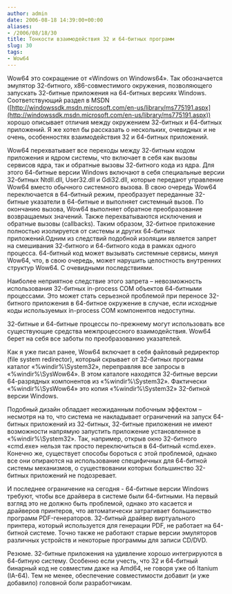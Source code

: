 ```yaml
---
author: admin
date: 2006-08-18 14:39:00+00:00
aliases:
- /2006/08/18/30
title: Тонкости взаимодействия 32 и 64-битных программ
slug: 30
tags:
- Wow64
---
```


Wow64 это сокращение от «Windows on Windows64». Так обозначается эмулятор 32-битного, x86-совместимого окружения, позволяющего запускать 32-битные приложения на 64-битных версиях Windows. Соответствующий раздел в MSDN ([http://windowssdk.msdn.microsoft.com/en-us/library/ms775191.aspx](http://windowssdk.msdn.microsoft.com/en-us/library/ms775191.aspx)) хорошо описывает отличия между окружением 32-битных и 64-битных приложений. Я же хотел бы рассказать о нескольких, очевидных и не очень, особенностях взаимодействия 32 и 64-битных приложений.

<!--more-->Wow64 перехватывает все переходы между 32-битным кодом приложения и ядром системы, что включает в себя как вызовы сервисов ядра, так и обратные вызовы 32-битного кода из ядра. Для этого 64-битные версии Windows включают в себя специальные версии 32-битных Ntdll.dll, User32.dll и Gdi32.dll, которые передают управление Wow64 вместо обычного системного вызова. В свою очередь Wow64 переключается в 64-битный режим, преобразует переданные 32-битные указатели в 64-битные и выполняет системный вызов. По окончанию вызова, Wow64 выполняет обратное преобразование возвращаемых значений. Также перехватываются исключения и обратные вызовы (callbacks). Таким образом, 32-битное приложение полностью изолируется от системы и других 64-битных приложений.Одним из следствий подобной изоляции является запрет на смешивания 32-битного и 64-битного кода в рамках одного процесса. 64-битный код может вызывать системные сервисы, минуя Wow64, что, в свою очередь, может нарушить целостность внутренних структур Wow64. С очевидными последствиями.

Наиболее неприятное следствие этого запрета – невозможность использования 32-битных in-process COM объектов 64-битными процессами. Это может стать серьезной проблемой при переносе 32-битного приложения в 64-битное окружение в случае, если исходные коды используемых in-process COM компонентов недоступны.

32-битные и 64-битные процессы по-прежнему могут использовать все существующие средства межпроцессного взаимодействия. Wow64 берет на себя все заботы по преобразованию указателей.

Как я уже писал ранее, Wow64 включает в себя файловый редиректор (file system redirector), который скрывает от 32-битных программ каталог «%windir%\System32», переправляя все запросы в «%windir%\SysWow64». В этом каталоге находятся 32-битные версии 64-разрядных компонентов из «%windir%\System32». Фактически «%windir%\SysWow64» это копия «%windir%\System32» 32-битной версии Windows.

Подобный дизайн обладает неожиданным побочным эффектом – несмотря на то, что система не накладывает ограничений на запуск 64-битных приложений из 32-битных, 32-битные приложения не имеют возможности напрямую запустить приложение установленное в «%windir%\System32». Так, например, открыв окно 32-битного «cmd.exe» нельзя так просто переключиться в 64-битный «cmd.exe». Конечно же, существует способы бороться с этой проблемой, однако все они опираются на использование специфичных для 64-битной системы механизмов, о существовании которых большинство 32-битных приложений не подозревает.

И последнее ограничение на сегодня - 64-битные версии Windows требуют, чтобы все драйвера в системе были 64-битными. На первый взгляд это не должно быть проблемой, однако это касается и драйверов принтеров, что автоматически затрагивает большинство программ PDF-генераторов. 32-битный драйвер виртуального принтера, который используется для генерации PDF, не работает на 64-битной системе. Точно также не работают старые версии эмуляторов различных устройств и некоторые программы для записи CD/DVD.

Резюме. 32-битные приложения на удивление хорошо интегрируются в 64-битную систему. Особенно если учесть, что 32 и 64-битный бинарный код не совместим даже на Amd64, не говоря уже об Itanium (IA-64). Тем не менее, обеспечение совместимости добавит (и уже добавило) головной боли разработчикам.
